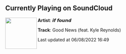 ## Currently Playing on SoundCloud

[<img align="left" width="100" src="https://i1.sndcdn.com/artworks-mw40ynJfuHJioffM-u0Ee0g-t500x500.jpg">](https://soundcloud.com/iffoundmusic/good-news-feat-kyle-reynolds)

**Artist**: 𝙞𝙛 𝙛𝙤𝙪𝙣𝙙 

**Track**: Good News (feat. Kyle Reynolds)

Last updated at 06/08/2022 16:49
